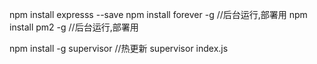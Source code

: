 npm install expresss --save
npm install forever -g  //后台运行,部署用
npm install pm2 -g //后台运行,部署用

npm install -g supervisor //热更新
supervisor index.js